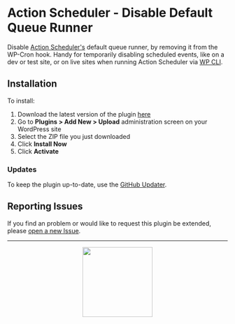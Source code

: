 # Action Scheduler - Disable Default Queue Runner

Disable [Action Scheduler's](https://github.com/Prospress/action-scheduler) default queue runner, by removing it from the WP-Cron hook. Handy for temporarily disabling scheduled events, like on a dev or test site, or on live sites when running Action Scheduler via [WP CLI](https://github.com/Prospress/action-scheduler#wp-cli).

## Installation

To install:

1. Download the latest version of the plugin [here](https://github.com/Prospress/action-scheduler-disable-default-runner/archive/master.zip)
1. Go to **Plugins > Add New > Upload** administration screen on your WordPress site
1. Select the ZIP file you just downloaded
1. Click **Install Now**
1. Click **Activate**

### Updates

To keep the plugin up-to-date, use the [GitHub Updater](https://github.com/afragen/github-updater).

## Reporting Issues

If you find an problem or would like to request this plugin be extended, please [open a new Issue](https://github.com/Prospress/action-scheduler-disable-default-runner/issues/new).

---

<p align="center">
	<a href="https://prospress.com/">
		<img src="https://cloud.githubusercontent.com/assets/235523/11986380/bb6a0958-a983-11e5-8e9b-b9781d37c64a.png" width="160">
	</a>
</p>
